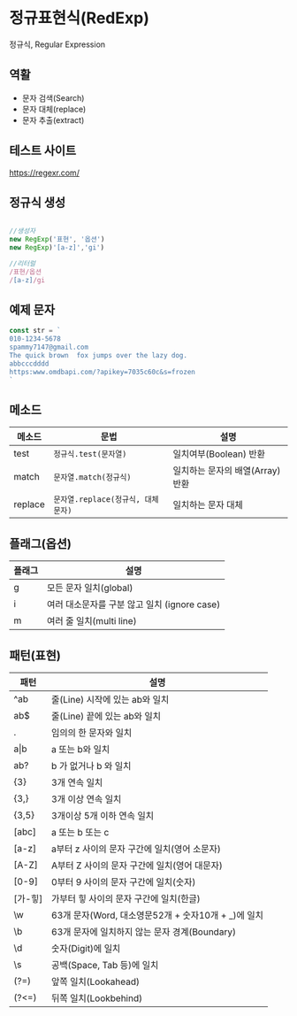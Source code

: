 
# 정규표현식(RedExp)

정규식, Regular Expression

## 역활

- 문자 검색(Search)
- 문자 대체(replace)
- 문자 추출(extract)

## 테스트 사이트

https://regexr.com/

## 정규식 생성

```js

//생성자
new RegExp('표현', '옵션')
new RegExp)'[a-z]','gi')

//리터럴
/표현/옵션
/[a-z]/gi

```

## 예제 문자

```js
const str = `
010-1234-5678
spammy7147@gmail.com
The quick brown  fox jumps over the lazy dog.
abbcccdddd
https:www.omdbapi.com/?apikey=7035c60c&s=frozen
`
```


## 메소드

메소드 | 문법 | 설명
--|--|--
test | `정규식.test(문자열)` | 일치여부(Boolean) 반환
match | `문자열.match(정규식)` | 일치하는 문자의 배열(Array) 반환
replace | `문자열.replace(정규식, 대체문자)` | 일치하는 문자 대체

## 플래그(옵션)

플래그 | 설명
--|--
g | 모든 문자 일치(global)
i | 여러 대소문자를 구분 않고 일치 (ignore case)
m | 여러 줄 일치(multi line)

## 패턴(표현)

패턴 | 설명
--|--
^ab | 줄(Line) 시작에 있는 ab와 일치
ab$ | 줄(Line) 끝에 있는 ab와 일치
. | 임의의 한 문자와 일치
a&verbar;b | a 또는 b와 일치
ab? | b 가 없거나 b 와 일치
{3} | 3개 연속 일치
{3,} | 3개 이상 연속 일치
{3,5} | 3개이상 5개 이하 연속 일치
[abc] | a 또는 b 또는 c
[a-z] | a부터 z 사이의 문자 구간에 일치(영어 소문자)
[A-Z] | A부터 Z 사이의 문자 구간에 일치(영어 대문자)
[0-9] | 0부터 9 사이의 문자 구간에 일치(숫자)
[가-힣] | 가부터 힣 사이의 문자 구간에 일치(한글)
\w | 63개 문자(Word, 대소영문52개 + 숫자10개 + _)에 일치
\b | 63개 문자에 일치하지 않는 문자 경계(Boundary)
\d | 숫자(Digit)에 일치
\s | 공백(Space, Tab 등)에 일치
(?=) | 앞쪽 일치(Lookahead)
(?<=) | 뒤쪽 일치(Lookbehind)